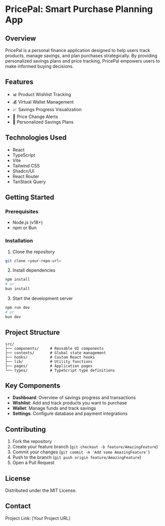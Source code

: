 
# PricePal: Smart Purchase Planning App

## Overview

PricePal is a personal finance application designed to help users track products, manage savings, and plan purchases strategically. By providing personalized savings plans and price tracking, PricePal empowers users to make informed buying decisions.

## Features

- 📊 Product Wishlist Tracking
- 💰 Virtual Wallet Management
- 📈 Savings Progress Visualization
- 🔔 Price Change Alerts
- 🎯 Personalized Savings Plans

## Technologies Used

- React
- TypeScript
- Vite
- Tailwind CSS
- Shadcn/UI
- React Router
- TanStack Query

## Getting Started

### Prerequisites

- Node.js (v18+)
- npm or Bun

### Installation

1. Clone the repository
```bash
git clone <your-repo-url>
```

2. Install dependencies
```bash
npm install
# or
bun install
```

3. Start the development server
```bash
npm run dev
# or
bun dev
```

## Project Structure

```
src/
├── components/     # Reusable UI components
├── contexts/       # Global state management
├── hooks/          # Custom React hooks
├── lib/            # Utility functions
├── pages/          # Application pages
└── types/          # TypeScript type definitions
```

## Key Components

- **Dashboard**: Overview of savings progress and transactions
- **Wishlist**: Add and track products you want to purchase
- **Wallet**: Manage funds and track savings
- **Settings**: Configure database and payment integrations

## Contributing

1. Fork the repository
2. Create your feature branch (`git checkout -b feature/AmazingFeature`)
3. Commit your changes (`git commit -m 'Add some AmazingFeature'`)
4. Push to the branch (`git push origin feature/AmazingFeature`)
5. Open a Pull Request

## License

Distributed under the MIT License.

## Contact

Project Link: [Your Project URL]

